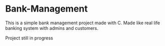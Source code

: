 # Bank-Management

This is a simple bank management project made with C. Made like real life banking system with admins and customers.


Project still in progress
